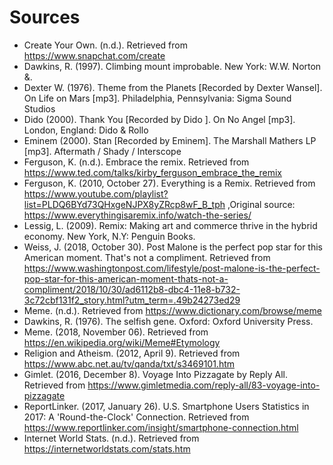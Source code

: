 # Sources

* Create Your Own. (n.d.). Retrieved from https://www.snapchat.com/create
* Dawkins, R. (1997). Climbing mount improbable. New York: W.W. Norton &.
* Dexter W. (1976). Theme from the Planets [Recorded by Dexter Wansel]. On Life on Mars [mp3]. Philadelphia, Pennsylvania:  Sigma Sound Studios
* Dido (2000). Thank You [Recorded by Dido ]. On No Angel [mp3]. London, England: Dido & Rollo
* Eminem (2000). Stan [Recorded by Eminem]. The Marshall Mathers LP [mp3]. Aftermath / Shady / Interscope
* Ferguson, K. (n.d.). Embrace the remix. Retrieved from https://www.ted.com/talks/kirby_ferguson_embrace_the_remix
* Ferguson, K. (2010, October 27). Everything is a Remix. Retrieved from https://www.youtube.com/playlist?list=PLDQ6BYd73QHxgeNJPX8yZRcp8wF_B_tph ,Original source: https://www.everythingisaremix.info/watch-the-series/
* Lessig, L. (2009). Remix: Making art and commerce thrive in the hybrid economy. New York, N.Y: Penguin Books.
* Weiss, J. (2018, October 30). Post Malone is the perfect pop star for this American moment. That's not a compliment. Retrieved from https://www.washingtonpost.com/lifestyle/post-malone-is-the-perfect-pop-star-for-this-american-moment-thats-not-a-compliment/2018/10/30/ad6112b8-dbc4-11e8-b732-3c72cbf131f2_story.html?utm_term=.49b24273ed29
* Meme. (n.d.). Retrieved from https://www.dictionary.com/browse/meme
* Dawkins, R. (1976). The selfish gene. Oxford: Oxford University Press.
* Meme. (2018, November 06). Retrieved from https://en.wikipedia.org/wiki/Meme#Etymology
* Religion and Atheism. (2012, April 9). Retrieved from https://www.abc.net.au/tv/qanda/txt/s3469101.htm
* Gimlet. (2016, December 8). Voyage Into Pizzagate by Reply All. Retrieved from https://www.gimletmedia.com/reply-all/83-voyage-into-pizzagate
* ReportLinker. (2017, January 26). U.S. Smartphone Users Statistics in 2017: A 'Round-the-Clock' Connection. Retrieved from https://www.reportlinker.com/insight/smartphone-connection.html
* Internet World Stats. (n.d.). Retrieved from https://internetworldstats.com/stats.htm